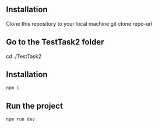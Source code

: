 ## Installation
   Clone this repository to your local machine
   git clone repo-url

## Go to the TestTask2 folder
   cd ./TestTask2

## Installation
    npm i 

## Run the project
    npm run dev

